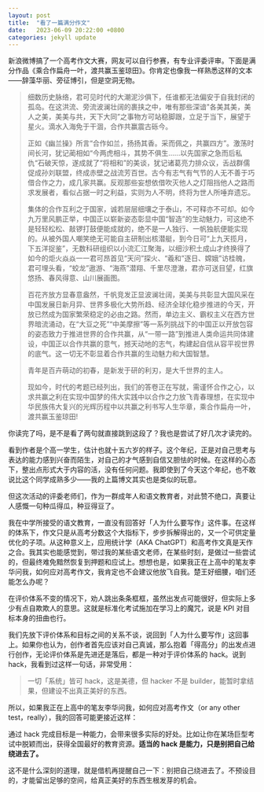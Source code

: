 ```yaml
---
layout: post
title:  "看了一篇满分作文"
date:   2023-06-09 20:22:00 +0800
categories: jekyll update
---
```


新浪微博搞了一个高考作文大赛，网友可以自行参赛，有专业评委评审。下面是满分作品《乘合作扁舟一叶，渡共赢玉鉴琼田》。你肯定也像我一样熟悉这样的文本——辞藻华丽、旁征博引，但是空洞无物。

> 细数历史脉络，君可见时代的大潮泥沙俱下，任谁都无法偏安于自我封闭的孤岛。在这洪流、旁流波澜壮阔的裹挟之中，唯有那些深谙"各美其美，美人之美，美美与共，天下大同”之事物方可站稳脚跟，立足于当下，展望于星火。滴水入海免于干涸，合作共赢震古砾今。
> 
> 正如《幽兰操》所言“合作如兰，扬扬其香。采而佩之，共赢四方”。激荡时间长河，犹记蔺相如“今两虎相斗，其势不俱生......以先国家之急而后私仇“石破天惊，遂成就了“将相和”的美谈，犹记诸葛亮力排众议，舌战群儒促成孙刘联盟，终成赤壁之战流芳百世。古今有志气有气节的人无不善于巧借合作之力，成几家共赢。反观那些妄想依借吹灭他人之灯阻挡他人之路而求发展者，看似占据一时之利益，实则为人不明，终将为世人所唾弃遗忘。
> 
> 集体的合作互利之于国家，诚若层层细壤之于泰山，不可释亦不可却。如今九万里风鹏正举，中国正以崭新姿态彰显中国“智造”的生动魅力，可这绝不是轻轻松松、敲锣打鼓便能成就的，绝不是一人独行、一帆独航便能实现的。从被外国人嘲笑绝无可能自主研制出核潜艇，到今日可“上九天揽月，下五洋捉鉴”，无数科研组织以小流汇江聚海，以细沙积土成山才终换得了如今的炬火焱焱一一君可昂首见“天问”探火、“羲和”逐日、嫦娥”访桂魄，君可埋头看，“蛟龙”遨游、“海燕”潜翔、千里尽澄澈，君亦可送目望，红旗悠扬、春风得意、山川展画图。
> 
> 百花齐放方显春意盎然，千帆竞发正显波澜壮阔，美美与共彰显大国风采在中国发展日新月异、世界多极化大势所趋、经济全球化稳步推进的今天，开放已然成为国家繁荣稳定的必由之路。然而，单边主义、霸权主义在西方世界暗流涌动，在“大豆之死”“中美摩擦”等一系列挑战下的中国正以开放包容的姿态致力于推进世界的合作共赢，从“一带一路”到推进人类命运共同体建设，中国正以合作共赢的意气，撼天动地的志气，构建起自信从容平视世界的底气。这一切无不彰显着合作共赢的生动魅力和大国智慧。
> 
> 青年是百卉萌动的初春，是新发于研的利刃，是大千世界的主人。
> 
> 现如今，时代的考题已经列出，我们的答卷正在写就，需谨怀合作之心，以求共赢之利在实现中国梦的伟大实践中以合作之力放飞青春理想，在实现中华民族伟大复兴的光辉历程中以共赢之利书写人生华章，乘合作扁舟一叶，渡共赢玉鉴琼田!
> 

你读完了吗，是不是看了两句就直接跳到这段了？我也是尝试了好几次才读完的。

看到作者是个高一学生，估计也就十五六岁的样子。这个年纪，正是对自己思考与表达的能力感到兴奋而陌生，对自己的才气感到自信又胆怯的时候。在这样的心态下，整出点形式大于内容的活，没有任何问题。我即使到了今天这个年纪，也不敢说比这个同学成熟多少——我的上篇博文其实也是类似的玩意。

但这次活动的评委老师们，作为一群成年人和语文教育者，对此赞不绝口，真要让人感慨一句种瓜得瓜，种豆得豆了。

我在中学所接受的语文教育，一直没有回答好「人为什么要写作」这件事。在这样的体系下，作文只是从高考分数这个大指标下，步步拆解得出的，又一个可供定量优化的子项。从这种意义上，应用统计学（AKA ChatGPT）和高考作文真是天作之合。我其实也能感觉到，带过我的某些语文老师，在某些时刻，是做过一些尝试的，但最终难免黯然恢复到押题和应试上。想想也是，如果我正在上高中的笔友李华问我，如何应对高考作文，我肯定也不会建议他放飞自我。楚王好细腰，咱们还能怎么办呢？

在评价体系不变的情况下，劝人跳出条条框框，虽然出发点可能很好，但实际上多少有点自欺欺人的意思。这就是标准化考试施加在学习上的魔咒，说是 KPI 对目标本身的扭曲也行。

我们先放下评价体系和目标之间的关系不谈，说回到「人为什么要写作」这回事上。如果你也认为，创作者首先应该对自己真诚，那么抱着「得高分」的出发点进行创作，无论评价体系是先进还是落后，都是一种对于评价体系的 hack。说到 hack，我看到过这样一句话，非常受用：

> 一切「系统」皆可 hack，这是美德，但 hacker 不是 builder，能暂时拿结果，但建设不出真正美好的东西。
> 

所以，如果我正在上高中的笔友李华问我，如何应对高考作文（or any other test，really），我的回答可能更接近这样：

通过 hack 完成目标是一种能力，会带来很多实际的好处。比如让你在某场巨型考试中脱颖而出，获得全国最好的教育资源。**适当的 hack 是能力，只是别把自己给绕进去了。**

这不是什么深刻的道理，就是借机再提醒自己一下：别把自己绕进去了。不预设目的，才能留出足够的空间，给真正美好的东西生根发芽的机会。
